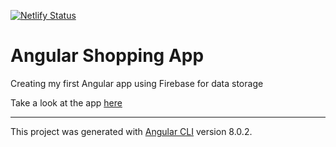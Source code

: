 [![Netlify Status](https://api.netlify.com/api/v1/badges/e08252c5-c6f6-4055-aea0-7bd38acaea2e/deploy-status)](https://app.netlify.com/sites/ng-shopping-app/deploys)

# Angular Shopping App

Creating my first Angular app using Firebase for data storage

Take a look at the app [here](https://ng-shopping-app.netlify.com/)

***
This project was generated with [Angular CLI](https://github.com/angular/angular-cli) version 8.0.2.
